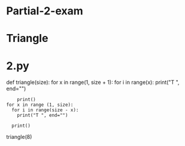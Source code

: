 # Partial-2-exam
# Triangle 
# 2.py

def triangle(size):
  for x in range(1, size + 1):
    for i in range(x):
      print("T ", end="")
        
        print()
    for x in range (1, size):
      for i in range(size - x):
        print("T ", end="")
        
      print()
      
triangle(8)
